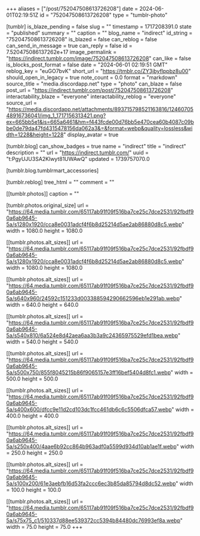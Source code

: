 +++
aliases = ["/post/752047508613726208"]
date = 2024-06-01T02:19:51Z
id = "752047508613726208"
type = "tumblr-photo"

[tumblr]
is_blaze_pending = false
slug = ""
timestamp = 1717208391.0
state = "published"
summary = ""
caption = ""
blog_name = "indirect"
id_string = "752047508613726208"
is_blazed = false
can_reblog = false
can_send_in_message = true
can_reply = false
id = 7.520475086137262e+17
image_permalink = "https://indirect.tumblr.com/image/752047508613726208"
can_like = false
is_blocks_post_format = false
date = "2024-06-01 02:19:51 GMT"
reblog_key = "euGO7bvK"
short_url = "https://tmblr.co/ZY3jbyflppbz8u00"
should_open_in_legacy = true
note_count = 0.0
format = "markdown"
source_title = "media.discordapp.net"
type = "photo"
can_blaze = false
post_url = "https://indirect.tumblr.com/post/752047508613726208"
interactability_blaze = "everyone"
interactability_reblog = "everyone"
source_url = "https://media.discordapp.net/attachments/893715798521163816/1246070548916736041/img_1_1717156313421.png?ex=665bb5e1&is=665a6461&hm=f443fcde00d76bb5e470cea60b4087c09bbe0de79da47fd4315478156da062a3&=&format=webp&quality=lossless&width=1228&height=1228"
display_avatar = true

[tumblr.blog]
can_show_badges = true
name = "indirect"
title = "indirect"
description = ""
url = "https://indirect.tumblr.com/"
uuid = "t:PgyUJU3SA2Klwyt81UWAwQ"
updated = 1739757070.0

[tumblr.blog.tumblrmart_accessories]

[tumblr.reblog]
tree_html = ""
comment = ""

[[tumblr.photos]]
caption = ""

[tumblr.photos.original_size]
url = "https://64.media.tumblr.com/65117ab91f09f516ba7ce25c7dce2531/92fbdf90a6ab9645-5a/s1280x1920/cca8e0031adcf4f6b8d25214d5ae2ab86880d8c5.webp"
width = 1080.0
height = 1080.0

[[tumblr.photos.alt_sizes]]
url = "https://64.media.tumblr.com/65117ab91f09f516ba7ce25c7dce2531/92fbdf90a6ab9645-5a/s1280x1920/cca8e0031adcf4f6b8d25214d5ae2ab86880d8c5.webp"
width = 1080.0
height = 1080.0

[[tumblr.photos.alt_sizes]]
url = "https://64.media.tumblr.com/65117ab91f09f516ba7ce25c7dce2531/92fbdf90a6ab9645-5a/s640x960/24592c151233d003388594290662596eb1e291ab.webp"
width = 640.0
height = 640.0

[[tumblr.photos.alt_sizes]]
url = "https://64.media.tumblr.com/65117ab91f09f516ba7ce25c7dce2531/92fbdf90a6ab9645-5a/s540x810/6a524e8d42aea6aa3b3a9c24365975529efd1bea.webp"
width = 540.0
height = 540.0

[[tumblr.photos.alt_sizes]]
url = "https://64.media.tumblr.com/65117ab91f09f516ba7ce25c7dce2531/92fbdf90a6ab9645-5a/s500x750/855f8045215b86f9065157e3ff16bef5404d8fc1.webp"
width = 500.0
height = 500.0

[[tumblr.photos.alt_sizes]]
url = "https://64.media.tumblr.com/65117ab91f09f516ba7ce25c7dce2531/92fbdf90a6ab9645-5a/s400x600/dfcc9e11d2cd103dc1fcc461db6c6c5506dfca57.webp"
width = 400.0
height = 400.0

[[tumblr.photos.alt_sizes]]
url = "https://64.media.tumblr.com/65117ab91f09f516ba7ce25c7dce2531/92fbdf90a6ab9645-5a/s250x400/4aae6b92cc864b963adf0a5599d934d10ab1ae1f.webp"
width = 250.0
height = 250.0

[[tumblr.photos.alt_sizes]]
url = "https://64.media.tumblr.com/65117ab91f09f516ba7ce25c7dce2531/92fbdf90a6ab9645-5a/s100x200/61e3aebfb16d53fa2ccc6ec3b85da85794d8dc52.webp"
width = 100.0
height = 100.0

[[tumblr.photos.alt_sizes]]
url = "https://64.media.tumblr.com/65117ab91f09f516ba7ce25c7dce2531/92fbdf90a6ab9645-5a/s75x75_c1/510337d88ee539372cc5394b84480dc76993ef8a.webp"
width = 75.0
height = 75.0
+++
